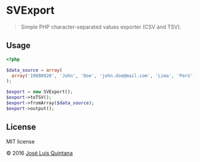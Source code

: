 # SVExport

> Simple PHP character-separated values exporter (CSV and TSV).

## Usage

```php
<?php

$data_source = array(
  array('19880920', 'John', 'Doe', 'john.doe@mail.com', 'Lima', 'Perú')
);

$export = new SVExport();
$export->toTSV();
$export->fromArray($data_source);
$export->output();
```
## License
MIT license

© 2016 [José Luis Quintana](http://git.io/joseluisq)
